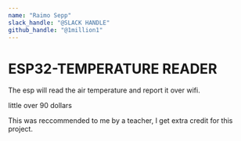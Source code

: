 ```yaml
---
name: "Raimo Sepp"
slack_handle: "@SLACK HANDLE"
github_handle: "@1million1"
---
```


# ESP32-TEMPERATURE READER

<!-- Describe your board in 2-3 sentences. What are you making? What will it do? -->

The esp will read the air temperature and report it over wifi.

<!-- How much is it going to cost? -->

little over 90 dollars

<!-- Tell us a little bit about your design process. What were some challenges? What helped? ***Totally optional*** -->

This was reccommended to me by a teacher, I get extra credit for this project.
